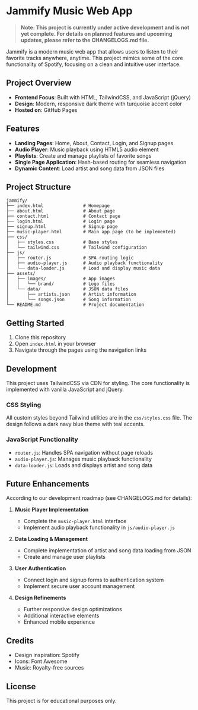 # Jammify Music Web App

> **Note: This project is currently under active development and is not yet complete. For details on planned features and upcoming updates, please refer to the CHANGELOGS.md file.**

Jammify is a modern music web app that allows users to listen to their favorite tracks anywhere, anytime. This project mimics some of the core functionality of Spotify, focusing on a clean and intuitive user interface.

## Project Overview

- **Frontend Focus**: Built with HTML, TailwindCSS, and JavaScript (jQuery)
- **Design**: Modern, responsive dark theme with turquoise accent color
- **Hosted on**: GitHub Pages

## Features

- **Landing Pages**: Home, About, Contact, Login, and Signup pages
- **Audio Player**: Music playback using HTML5 audio element
- **Playlists**: Create and manage playlists of favorite songs
- **Single Page Application**: Hash-based routing for seamless navigation
- **Dynamic Content**: Load artist and song data from JSON files

## Project Structure

```
jammify/
├── index.html               # Homepage
├── about.html               # About page
├── contact.html             # Contact page
├── login.html               # Login page
├── signup.html              # Signup page
├── music-player.html        # Main app page (to be implemented)
├── css/
│   ├── styles.css           # Base styles
│   └── tailwind.css         # Tailwind configuration
├── js/
│   ├── router.js            # SPA routing logic
│   ├── audio-player.js      # Audio playback functionality
│   └── data-loader.js       # Load and display music data
├── assets/
│   ├── images/              # App images
│   │   └── brand/           # Logo files
│   └── data/                # JSON data files
│       ├── artists.json     # Artist information
│       └── songs.json       # Song information
└── README.md                # Project documentation
```

## Getting Started

1. Clone this repository
2. Open `index.html` in your browser
3. Navigate through the pages using the navigation links

## Development

This project uses TailwindCSS via CDN for styling. The core functionality is implemented with vanilla JavaScript and jQuery.

### CSS Styling

All custom styles beyond Tailwind utilities are in the `css/styles.css` file. The design follows a dark navy blue theme with teal accents.

### JavaScript Functionality

- `router.js`: Handles SPA navigation without page reloads
- `audio-player.js`: Manages music playback functionality
- `data-loader.js`: Loads and displays artist and song data

## Future Enhancements

According to our development roadmap (see CHANGELOGS.md for details):

1. **Music Player Implementation**
   - Complete the `music-player.html` interface
   - Implement audio playback functionality in `js/audio-player.js`

2. **Data Loading & Management**
   - Complete implementation of artist and song data loading from JSON
   - Create and manage user playlists

3. **User Authentication**
   - Connect login and signup forms to authentication system
   - Implement secure user account management

4. **Design Refinements**
   - Further responsive design optimizations
   - Additional interactive elements
   - Enhanced mobile experience

## Credits

- Design inspiration: Spotify
- Icons: Font Awesome
- Music: Royalty-free sources

## License

This project is for educational purposes only.
